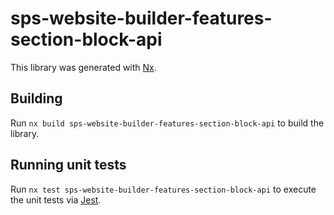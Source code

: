 # sps-website-builder-features-section-block-api

This library was generated with [Nx](https://nx.dev).

## Building

Run `nx build sps-website-builder-features-section-block-api` to build the library.

## Running unit tests

Run `nx test sps-website-builder-features-section-block-api` to execute the unit tests via [Jest](https://jestjs.io).
